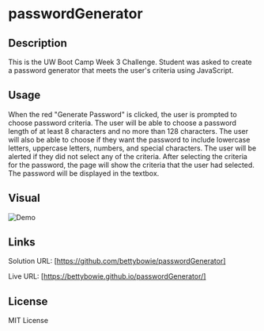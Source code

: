 # passwordGenerator

## Description

This is the UW Boot Camp Week 3 Challenge. Student was asked to create a password generator that meets the user's criteria using JavaScript.

## Usage

When the red "Generate Password" is clicked, the user is prompted to choose password criteria. The user will be able to choose a password length of at least 8 characters and no more than 128 characters. The user will also be able to choose if they want the password to include lowercase letters, uppercase letters, numbers, and special characters. The user will be alerted if they did not select any of the criteria. After selecting the criteria for the password, the page will show the criteria that the user had selected. The password will be displayed in the textbox.

## Visual

![Demo](password_demo.gif)

## Links

Solution URL: [https://github.com/bettybowie/passwordGenerator]

Live URL: [https://bettybowie.github.io/passwordGenerator/]

## License

MIT License
